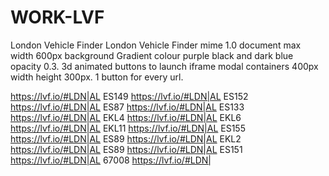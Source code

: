 # WORK-LVF
London Vehicle Finder 
London Vehicle Finder 
mime 1.0  document max width 600px background Gradient colour purple black and dark blue opacity 0.3.
3d animated buttons to launch iframe modal containers 400px width height 300px.
1 button for every url. 


https://lvf.io/#LDN|AL ES149
https://lvf.io/#LDN|AL ES152
https://lvf.io/#LDN|AL ES87
https://lvf.io/#LDN|AL ES133
https://lvf.io/#LDN|AL EKL4
https://lvf.io/#LDN|AL EKL6
https://lvf.io/#LDN|AL EKL11
https://lvf.io/#LDN|AL ES155
https://lvf.io/#LDN|AL ES89
https://lvf.io/#LDN|AL EKL2
https://lvf.io/#LDN|AL ES89
https://lvf.io/#LDN|AL ES151
https://lvf.io/#LDN|AL 67008
https://lvf.io/#LDN|
